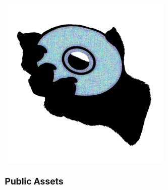 ![alt text](https://github.com/ENTROPY-VR/public-assets/blob/main/Logos/Entropy_Logo_Icon.png?raw=true)

# Public Assets


